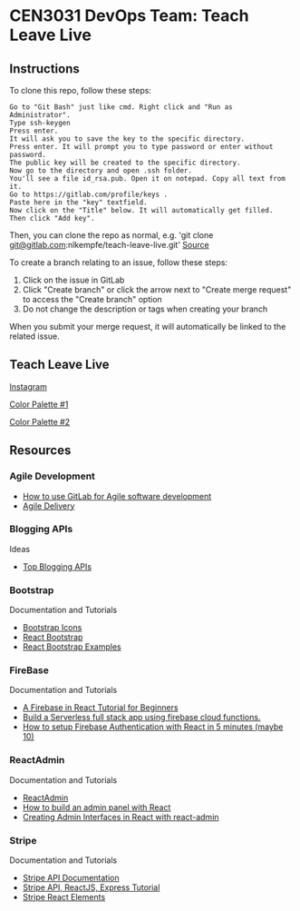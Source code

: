 # CEN3031 DevOps Team: Teach Leave Live

## Instructions
To clone this repo, follow these steps:

    Go to "Git Bash" just like cmd. Right click and "Run as Administrator".
    Type ssh-keygen
    Press enter.
    It will ask you to save the key to the specific directory.
    Press enter. It will prompt you to type password or enter without password.
    The public key will be created to the specific directory.
    Now go to the directory and open .ssh folder.
    You'll see a file id_rsa.pub. Open it on notepad. Copy all text from it.
    Go to https://gitlab.com/profile/keys .
    Paste here in the "key" textfield.
    Now click on the "Title" below. It will automatically get filled.
    Then click "Add key".

Then, you can clone the repo as normal, e.g. 'git clone git@gitlab.com:nlkempfe/teach-leave-live.git'
[Source](https://stackoverflow.com/questions/40427498/getting-permission-denied-public-key-on-gitlab)

To create a branch relating to an issue, follow these steps:

  1. Click on the issue in GitLab
  2. Click "Create branch" or click the arrow next to "Create merge request" to access the "Create branch" option
  3. Do not change the description or tags when creating your branch

When you submit your merge request, it will automatically be linked to the related issue.

## Teach Leave Live
[Instagram](https://www.instagram.com/p/B8I9rZAh5tm/)

[Color Palette #1](https://coolors.co/export/pdf/01ffff-ffffff-000000-474350-f8fff4)

[Color Palette #2](https://coolors.co/export/pdf/000808-00b5b5-a6a6a6-009696-007777)

## Resources
### Agile Development
- [How to use GitLab for Agile software development](https://about.gitlab.com/blog/2018/03/05/gitlab-for-agile-software-development/)
- [Agile Delivery](https://about.gitlab.com/solutions/agile-delivery/)

### Blogging APIs
Ideas
- [Top Blogging APIs](https://rapidapi.com/blog/top-blogging-apis/)

### Bootstrap
Documentation and Tutorials
- [Bootstrap Icons](https://icons.getbootstrap.com)
- [React Bootstrap](https://react-bootstrap.github.io)
- [React Bootstrap Examples](https://react.rocks/tag/Bootstrap)

### FireBase
Documentation and Tutorials
- [A Firebase in React Tutorial for Beginners](https://www.robinwieruch.de/complete-firebase-authentication-react-tutorial)
- [Build a Serverless full stack app using firebase cloud functions.](https://blog.usejournal.com/build-a-serverless-full-stack-app-using-firebase-cloud-functions-81afe34a64fc)
- [How to setup Firebase Authentication with React in 5 minutes (maybe 10)](https://medium.com/firebase-developers/how-to-setup-firebase-authentication-with-react-in-5-minutes-maybe-10-bb8bb53e8834)

### ReactAdmin
Documentation and Tutorials
- [ReactAdmin](https://marmelab.com/react-admin/)
- [How to build an admin panel with React](https://blog.logrocket.com/admin-panel-with-react/)
- [Creating Admin Interfaces in React with react-admin](https://alligator.io/react/react-admin-interface/)

### Stripe
Documentation and Tutorials
- [Stripe API Documentation](https://stripe.com/docs/api?lang=node)
- [Stripe API, ReactJS, Express Tutorial](https://hackernoon.com/stripe-api-reactjs-and-express-bc446bf08301)
- [Stripe React Elements](https://stripe.dev/react-stripe-elements/#card)
